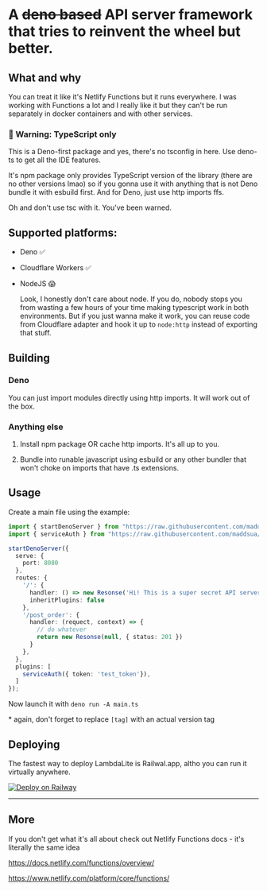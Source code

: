 # A ~~deno based~~ API server framework that tries to reinvent the wheel but better.

## What and why

You can treat it like it's Netlify Functions but it runs everywhere. I was working with Functions a lot and I really like it but they can't be run separately in docker containers and with other services.

### 🚨 Warning: TypeScript only

This is a Deno-first package and yes, there's no tsconfig in here. Use deno-ts to get all the IDE features.

It's npm package only provides TypeScript version of the library (there are no other versions lmao) so if you gonna use it with anything that is not Deno bundle it with esbuild first. And for Deno, just use http imports ffs.

Oh and don't use tsc with it. You've been warned.

## Supported platforms: 

- Deno ✅

- Cloudflare Workers ✅

- NodeJS 😱

	Look, I honestly don't care about node. If you do, nobody stops you from wasting a few hours of your time making typescript work in both environments. But if you just wanna make it work, you can reuse code from Cloudflare adapter and hook it up to `node:http` instead of exporting that stuff.

## Building

### Deno

You can just import modules directly using http imports. It will work out of the box.

### Anything else

1. Install npm package OR cache http imports. It's all up to you.

2. Bundle into runable javascript using esbuild or any other bundler that won't choke on imports that have .ts extensions.

## Usage

Create a main file using the example:

```typescript
import { startDenoServer } from "https://raw.githubusercontent.com/maddsua/lambda-lite/[tag]/adapters.mod.ts";
import { serviceAuth } from "https://raw.githubusercontent.com/maddsua/lambda-lite/[tag]/plugins.mod.ts";

startDenoServer({
  serve: {
    port: 8080
  },
  routes: {
    '/': {
      handler: () => new Resonse('Hi! This is a super secret API server xD'),
	  inheritPlugins: false
    },
    '/post_order': {
      handler: (requect, context) => {
        // do whatever
        return new Resonse(null, { status: 201 })
      }
    },
  },
  plugins: [
    serviceAuth({ token: 'test_token'}),
  ]
});

```

Now launch it with `deno run -A main.ts`

\* again, don't forget to replace `[tag]` with an actual version tag

## Deploying

The fastest way to deploy LambdaLite is Railwal.app, altho you can run it virtually anywhere.

[![Deploy on Railway](https://railway.app/button.svg)](https://railway.app/template/YslOZk?referralCode=Mi0Jqj)

---

## More

If you don't get what it's all about check out Netlify Functions docs - it's literally the same idea

https://docs.netlify.com/functions/overview/

https://www.netlify.com/platform/core/functions/
